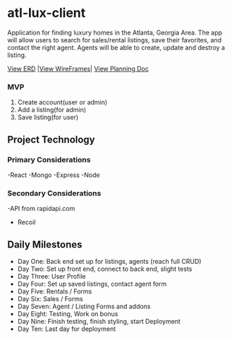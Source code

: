# atl-lux-client

Application for finding luxury homes in the Atlanta, Georgia Area. The app will allow users to search for sales/rental listings, save their favorites, and contact the right agent. Agents will be able to create, update and destroy a listing. 

[View ERD](https://dm2306files.storage.live.com/y4mtRkIi0ejURFShwVdvtEHaU9c5t4hcEgfU1KsNjjqdvBs5rkNzjmofgZHQnLXWo6Zl7uVRpHVo8EZ6Zd23A2yUWDuKtlJTLKDBSgrsWBRbFXm_ZDCR-sFtKhjzYpO4coo4CtxrSD2hUIDaLz64NgPyMDY0USdt3N0K3bw8rVvBUTW2jDqlmE5bHvkb838riPk?width=642&height=402&cropmode=none) |[View WireFrames](https://1drv.ms/u/s!AstWKsf2p6kyqAq-Tp5szgnlIFSM?e=YUzyNB)| [View Planning Doc](https://1drv.ms/w/s!AstWKsf2p6kyqBADdlnkEX2ss9JG?e=yIj5WR)

### MVP
1. Create account(user or admin)
2. Add a listing(for admin)
3. Save listing(for user)

## Project Technology

### Primary Considerations
-React
-Mongo
-Express
-Node

### Secondary Considerations
-API from rapidapi.com
- Recoil

## Daily Milestones

- Day One: Back end set up for listings, agents (reach full CRUD)
- Day Two: Set up front end, connect to back end, slight tests
- Day Three: User Profile
- Day Four: Set up saved listings, contact agent form
- Day Five: Rentals / Forms
- Day Six: Sales / Forms
- Day Seven: Agent / Listing Forms and addons
- Day Eight: Testing, Work on bonus
- Day Nine: Finish testing, finish styling, start Deployment
- Day Ten: Last day for deployment
